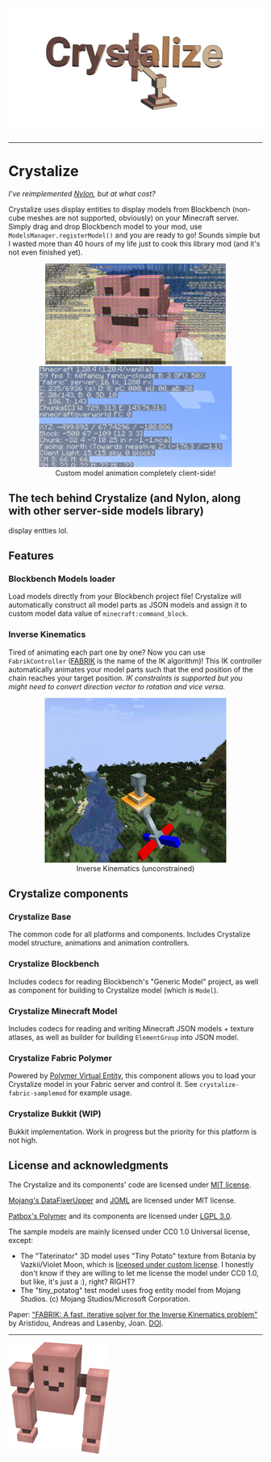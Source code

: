 <p align="center">
<img src="./docs/banner.png" width="720">
</p>

---
# Crystalize
_I've reimplemented [Nylon](https://modrinth.com/mod/nylon), but at what cost?_

Crystalize uses display entities to display models from Blockbench (non-cube meshes are not supported, obviously) on your Minecraft server. Simply drag and drop Blockbench model to your mod, use `ModelsManager.registerModel()` and you are ready to go! Sounds simple but I wasted more than 40 hours of my life just to cook this library mod (and it's not even finished yet).

<p align="center">
<img src="./docs/froggo.gif" height="200"> <img src="./docs/vanillaclient.png" height="200">
<br>
Custom model animation completely client-side!
</p>

## The tech behind Crystalize (and Nylon, along with other server-side models library)
display entties lol.

## Features
### Blockbench Models loader
Load models directly from your Blockbench project file! Crystalize will automatically construct all model parts as JSON models and assign it to custom model data value of `minecraft:command_block`.

### Inverse Kinematics
Tired of animating each part one by one? Now you can use `FabrikController` ([FABRIK][FABRIK Paper] is the name of the IK algorithm)! This IK controller automatically animates your model parts such that the end position of the chain reaches your target position. _IK constraints is supported but you might need to convert direction vector to rotation and vice versa._

<p align="center">
<img src="./docs/ik.gif">
<br>
Inverse Kinematics (unconstrained)
</p>

## Crystalize components
### Crystalize Base
The common code for all platforms and components. Includes Crystalize model structure, animations and animation controllers.

### Crystalize Blockbench
Includes codecs for reading Blockbench's "Generic Model" project, as well as component for building to Crystalize model (which is `Model`).

### Crystalize Minecraft Model
Includes codecs for reading and writing Minecraft JSON models + texture atlases, as well as builder for building `ElementGroup` into JSON model.

### Crystalize Fabric Polymer
Powered by [Polymer Virtual Entity](https://polymer.pb4.eu/latest/polymer-virtual-entity/basics/), this component allows you to load your Crystalize model in your Fabric server and control it. See `crystalize-fabric-samplemod` for example usage.

### Crystalize Bukkit (WIP)
Bukkit implementation. Work in progress but the priority for this platform is not high.

## License and acknowledgments
The Crystalize and its components' code are licensed under [MIT license](./LICENSE).

[Mojang's DataFixerUpper](https://github.com/Mojang/DataFixerUpper) and [JOML](https://github.com/JOML-CI/JOML) are licensed under MIT license.

[Patbox's Polymer](https://github.com/Patbox/polymer) and its components are licensed under [LGPL 3.0](https://github.com/Patbox/polymer/blob/dev/1.20.3/LICENSE).

The sample models are mainly licensed under CC0 1.0 Universal license, except:
- The "Taterinator" 3D model uses "Tiny Potato" texture from Botania by Vazkii/Violet Moon, which is [licensed under custom license](https://github.com/VazkiiMods/Botania/blob/1.20.x/LICENSE.txt). I honestly don't know if they are willing to let me license the model under CC0 1.0, but like, it's just a :), right? RIGHT?
- The "tiny_potatog" test model uses frog entity model from Mojang Studios. (c) Mojang Studios/Microsoft Corporation.

Paper: ["FABRIK: A fast, iterative solver for the Inverse Kinematics problem"][FABRIK Paper] by Aristidou, Andreas and Lasenby, Joan. [DOI](https://doi.org/10.1016/j.gmod.2011.05.003).

---
<img src="./docs/Taterinator.png" width="200">

[FABRIK Paper]: http://www.andreasaristidou.com/publications/papers/FABRIK.pdf